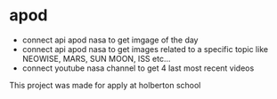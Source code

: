 # apod

- connect api apod nasa to get imgage of the day
- connect api apod nasa to get images related to a specific topic like NEOWISE, MARS, SUN MOON, ISS etc...
- connect youtube nasa channel to get 4 last most recent videos

This project was made for apply at holberton school
